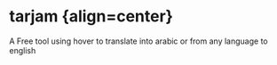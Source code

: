 # tarjam {align=center}

A Free tool using hover to translate into arabic or from any language to english 


